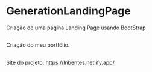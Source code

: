 # GenerationLandingPage
Criação de uma página Landing Page usando BootStrap
##
Criação do meu portfólio.
##
Site do projeto: https://lnbentes.netlify.app/